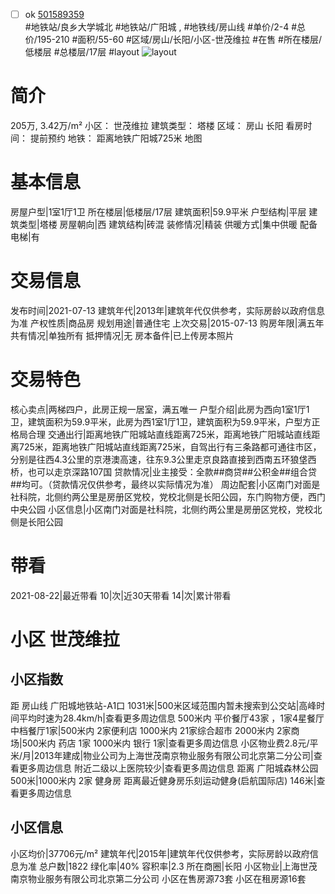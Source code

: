 - [ ] ok [501589359](https://bj.5i5j.com/ershoufang/501589359.html)  
 #地铁站/良乡大学城北 #地铁站/广阳城 ,  #地铁线/房山线
#单价/2-4 #总价/195-210 #面积/55-60   #区域/房山/长阳/小区-世茂维拉 #在售 #所在楼层/低楼层 #总楼层/17层 #layout 
![layout](http://image2a.5i5j.com/scm/HOUSE_CUSTOMER/1a6a4e07017f46379f99b773b71f341f.jpg_P5.jpg) 
# 简介 
 205万,  3.42万/m² 
小区： 世茂维拉
建筑类型： 塔楼
区域： 房山 长阳
看房时间： 提前预约
地铁： 距离地铁广阳城725米 地图
# 基本信息 
 房屋户型|1室1厅1卫
所在楼层|低楼层/17层
建筑面积|59.9平米
户型结构|平层
建筑类型|塔楼
房屋朝向|西
建筑结构|砖混
装修情况|精装
供暖方式|集中供暖
配备电梯|有
# 交易信息 
 发布时间|2021-07-13
建筑年代|2013年|建筑年代仅供参考，实际房龄以政府信息为准
产权性质|商品房
规划用途|普通住宅
上次交易|2015-07-13
购房年限|满五年
共有情况|单独所有
抵押情况|无
房本备件|已上传房本照片
# 交易特色 
 核心卖点|两梯四户，此房正规一居室，满五唯一
户型介绍|此房为西向1室1厅1卫，建筑面积为59.9平米，此房为西1室1厅1卫，建筑面积为59.9平米，户型方正 格局合理
交通出行|距离地铁广阳城站直线距离725米，距离地铁广阳城站直线距离725米，距离地铁广阳城站直线距离725米，自驾出行有三条路都可通往市区，分别是往西4.3公里的京港澳高速，往东9.3公里走京良路直接到西南五环狼垡西桥，也可以走京深路107国
贷款情况|业主接受：全款##商贷##公积金##组合贷##均可。（贷款情况仅供参考，最终以实际情况为准）
周边配套|小区南门对面是社科院，北侧约两公里是房册区党校，党校北侧是长阳公园，东门购物方便，西门中央公园
小区信息|小区南门对面是社科院，北侧约两公里是房册区党校，党校北侧是长阳公园
# 带看 
 2021-08-22|最近带看	 10|次|近30天带看	 14|次|累计带看
# 小区 世茂维拉
## 小区指数 
 距 房山线 广阳城地铁站-A1口 1031米|500米区域范围内暂未搜索到公交站|高峰时间平均时速为28.4km/h|查看更多周边信息
500米内 平价餐厅43家 ，1家4星餐厅
中档餐厅1家|500米内 2家便利店
1000米内 21家综合超市
2000米内 2家商场|500米内 药店 1家
1000米内 银行 1家|查看更多周边信息
小区物业费2.8元/平米/月|2013年建成|物业公司为上海世茂南京物业服务有限公司北京第二分公司|查看更多周边信息
附近二级以上医院较少|查看更多周边信息
距离 广阳城森林公园 500米|1000米内 2家 健身房
距离最近健身房乐刻运动健身(启航国际店) 146米|查看更多周边信息
## 小区信息 
 小区均价|37706元/m²
建筑年代|2015年|建筑年代仅供参考，实际房龄以政府信息为准
总户数|1822
绿化率|40%
容积率|2.3
所在商圈|长阳
小区物业|上海世茂南京物业服务有限公司北京第二分公司
小区在售房源73套
小区在租房源16套

